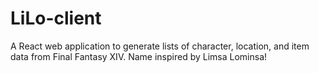 # LiLo-client
A React web application to generate lists of character, location, and item data from Final Fantasy XIV. Name inspired by Limsa Lominsa!
